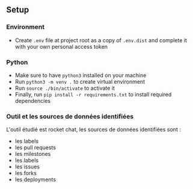 ## Setup
### Environment
- Create `.env` file at project root as a copy of `.env.dist` and complete it with your own personal access token

### Python
- Make sure to have `python3` installed on your machine
- Run `python3 -m venv .` to create virtual environment
- Run `source ./bin/activate` to activate it
- Finally, run `pip install -r requirements.txt` to install required dependencies

### Outil et les sources de données identifiées
L'outil étudié est rocket chat, les sources de données identifiées sont :
- les labels
- les pull requests
- les milestones
- les labels
- les issues
- les forks
- les deployments
